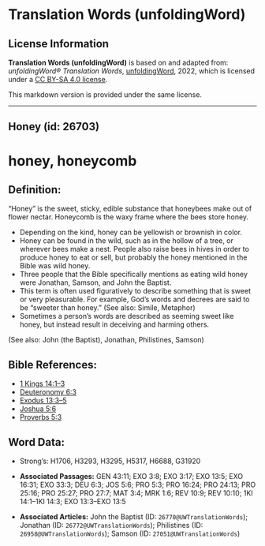 # Translation Words (unfoldingWord)

## License Information

**Translation Words (unfoldingWord)** is based on and adapted from: _unfoldingWord® Translation Words_, [unfoldingWord](https://unfoldingword.org/utw), 2022, which is licensed under a [CC BY-SA 4.0 license](https://creativecommons.org/licenses/by-sa/4.0/legalcode.en).

This markdown version is provided under the same license.



--------------------------------

## Honey (id: 26703)

honey, honeycomb
================

Definition:
-----------

“Honey” is the sweet, sticky, edible substance that honeybees make out of flower nectar. Honeycomb is the waxy frame where the bees store honey.

* Depending on the kind, honey can be yellowish or brownish in color.
* Honey can be found in the wild, such as in the hollow of a tree, or wherever bees make a nest. People also raise bees in hives in order to produce honey to eat or sell, but probably the honey mentioned in the Bible was wild honey.
* Three people that the Bible specifically mentions as eating wild honey were Jonathan, Samson, and John the Baptist.
* This term is often used figuratively to describe something that is sweet or very pleasurable. For example, God’s words and decrees are said to be “sweeter than honey.” (See also: Simile, Metaphor)
* Sometimes a person’s words are described as seeming sweet like honey, but instead result in deceiving and harming others.

(See also: John (the Baptist), Jonathan, Philistines, Samson)

Bible References:
-----------------

* [1 Kings 14:1–3](https://ref.ly/1Kgs14:1-1Kgs14:3)
* [Deuteronomy 6:3](https://ref.ly/Deut6:3)
* [Exodus 13:3–5](https://ref.ly/Exod13:3-Exod13:5)
* [Joshua 5:6](https://ref.ly/Josh5:6)
* [Proverbs 5:3](https://ref.ly/Prov5:3)

Word Data:
----------

* Strong’s: H1706, H3293, H3295, H5317, H6688, G31920

* **Associated Passages:** GEN 43:11; EXO 3:8; EXO 3:17; EXO 13:5; EXO 16:31; EXO 33:3; DEU 6:3; JOS 5:6; PRO 5:3; PRO 16:24; PRO 24:13; PRO 25:16; PRO 25:27; PRO 27:7; MAT 3:4; MRK 1:6; REV 10:9; REV 10:10; 1KI 14:1–1KI 14:3; EXO 13:3–EXO 13:5
* **Associated Articles:** John the Baptist (ID: `26770@UWTranslationWords`); Jonathan (ID: `26772@UWTranslationWords`); Philistines (ID: `26958@UWTranslationWords`); Samson (ID: `27051@UWTranslationWords`)

